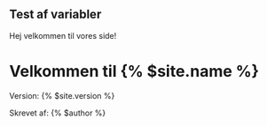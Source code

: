 ## Test af variabler

Hej velkommen til vores side!

# Velkommen til {% $site.name %}

Version: {% $site.version %}

Skrevet af: {% $author %}
